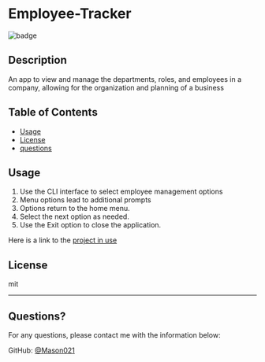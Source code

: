 # Employee-Tracker

![badge](https://img.shields.io/static/v1?label=license&message=MIT&color=blue)

## Description 
  
  
An app to view and manage the departments, roles, and employees in a company, allowing for the organization and planning of a business


## Table of Contents
* [Usage](#usage)
* [License](#license)
* [questions](#questions)
  

  
## Usage 

1. Use the CLI interface to select employee management options
2. Menu options lead to additional prompts
3. Options return to the home menu.
4. Select the next option as needed.
5. Use the Exit option to close the application.

Here is a link to the [project in use](https://www.youtube.com/watch?v=s0j8VrJ4dhw)

## License
  
mit
  
---
  
## Questions?
  
For any questions, please contact me with the information below:
 
GitHub: [@Mason021](https://api.github.com/users/Mason021)